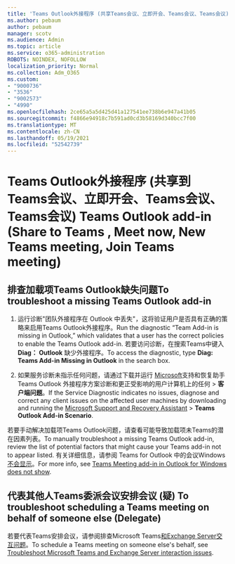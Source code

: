 ```yaml
---
title: 'Teams Outlook外接程序 (共享Teams会议、立即开会、Teams会议、Teams会议) '
ms.author: pebaum
author: pebaum
manager: scotv
ms.audience: Admin
ms.topic: article
ms.service: o365-administration
ROBOTS: NOINDEX, NOFOLLOW
localization_priority: Normal
ms.collection: Adm_O365
ms.custom:
- "9000736"
- "3536"
- "9002573"
- "4990"
ms.openlocfilehash: 2ce65a5a5d425d41a127541ee738b6e947a41b05
ms.sourcegitcommit: f4866e94918c7b591ad0cd3b58169d340bcc7f00
ms.translationtype: MT
ms.contentlocale: zh-CN
ms.lasthandoff: 05/19/2021
ms.locfileid: "52542739"
---
```

# <a name="teams-outlook-add-in-share-to-teams--meet-now-new-teams-meeting-join-teams-meeting"></a><span data-ttu-id="eb0a1-102">Teams Outlook外接程序 (共享到Teams会议、立即开会、Teams会议、Teams会议) </span><span class="sxs-lookup"><span data-stu-id="eb0a1-102">Teams Outlook add-in (Share to Teams , Meet now, New Teams meeting, Join Teams meeting)</span></span>

## <a name="to-troubleshoot-a-missing-teams-outlook-add-in"></a><span data-ttu-id="eb0a1-103">排查加载项Teams Outlook缺失问题</span><span class="sxs-lookup"><span data-stu-id="eb0a1-103">To troubleshoot a missing Teams Outlook add-in</span></span>

1. <span data-ttu-id="eb0a1-104">运行诊断"团队外接程序在 Outlook 中丢失"，这将验证用户是否具有正确的策略来启用Teams Outlook外接程序。</span><span class="sxs-lookup"><span data-stu-id="eb0a1-104">Run the diagnostic “Team Add-in is missing in Outlook,” which validates that a user has the correct policies to enable the Teams Outlook add-in.</span></span> <span data-ttu-id="eb0a1-105">若要访问诊断，在搜索Teams中键入 **Diag： Outlook** 缺少外接程序。</span><span class="sxs-lookup"><span data-stu-id="eb0a1-105">To access the diagnostic, type **Diag: Teams Add-in Missing in Outlook** in the search box.</span></span>

1. <span data-ttu-id="eb0a1-106">如果服务诊断未指示任何问题，请通过下载并运行 [Microsoft](https://aka.ms/SaRA-TeamsAddInScenario)支持和恢复助手 Teams Outlook 外接程序方案诊断和更正受影响的用户计算机上的任何  >  **客户端问题**。</span><span class="sxs-lookup"><span data-stu-id="eb0a1-106">If the Service Diagnostic indicates no issues, diagnose and correct any client issues on the affected user machines  by downloading and running the [Microsoft Support and Recovery Assistant](https://aka.ms/SaRA-TeamsAddInScenario) > **Teams Outlook Add-in Scenario**.</span></span>

<span data-ttu-id="eb0a1-107">若要手动解决加载项Teams Outlook问题，请查看可能导致加载项未Teams的潜在因素列表。</span><span class="sxs-lookup"><span data-stu-id="eb0a1-107">To manually troubleshoot a missing Teams Outlook add-in, review the list of potential factors that might cause your Teams add-in not to appear listed.</span></span> <span data-ttu-id="eb0a1-108">有关详细信息，请参阅 Teams for Outlook 中的会议Windows[不会显示](/microsoftteams/teams-add-in-for-outlook#teams-meeting-add-in-in-outlook-for-windows-does-not-show)。</span><span class="sxs-lookup"><span data-stu-id="eb0a1-108">For more info, see [Teams Meeting add-in in Outlook for Windows does not show](/microsoftteams/teams-add-in-for-outlook#teams-meeting-add-in-in-outlook-for-windows-does-not-show).</span></span>

## <a name="to-troubleshoot-scheduling-a-teams-meeting-on-behalf-of-someone-else-delegate"></a><span data-ttu-id="eb0a1-109">代表其他人Teams委派会议安排会议 (疑) </span><span class="sxs-lookup"><span data-stu-id="eb0a1-109">To troubleshoot scheduling a Teams meeting on behalf of someone else (Delegate)</span></span>

<span data-ttu-id="eb0a1-110">若要代表Teams安排会议，请参阅排查Microsoft Teams[和Exchange Server交互问题](/microsoftteams/troubleshoot/known-issues/teams-exchange-interaction-issue)。</span><span class="sxs-lookup"><span data-stu-id="eb0a1-110">To schedule a Teams meeting on someone else's behalf, see [Troubleshoot Microsoft Teams and Exchange Server interaction issues](/microsoftteams/troubleshoot/known-issues/teams-exchange-interaction-issue).</span></span>

